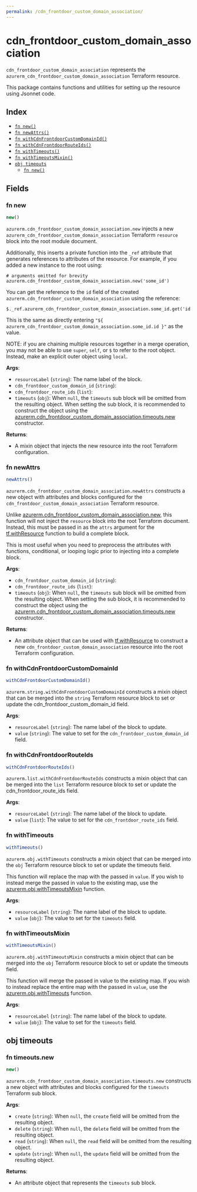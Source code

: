 ```yaml
---
permalink: /cdn_frontdoor_custom_domain_association/
---
```


# cdn_frontdoor_custom_domain_association

`cdn_frontdoor_custom_domain_association` represents the `azurerm_cdn_frontdoor_custom_domain_association` Terraform resource.



This package contains functions and utilities for setting up the resource using Jsonnet code.


## Index

* [`fn new()`](#fn-new)
* [`fn newAttrs()`](#fn-newattrs)
* [`fn withCdnFrontdoorCustomDomainId()`](#fn-withcdnfrontdoorcustomdomainid)
* [`fn withCdnFrontdoorRouteIds()`](#fn-withcdnfrontdoorrouteids)
* [`fn withTimeouts()`](#fn-withtimeouts)
* [`fn withTimeoutsMixin()`](#fn-withtimeoutsmixin)
* [`obj timeouts`](#obj-timeouts)
  * [`fn new()`](#fn-timeoutsnew)

## Fields

### fn new

```ts
new()
```


`azurerm.cdn_frontdoor_custom_domain_association.new` injects a new `azurerm_cdn_frontdoor_custom_domain_association` Terraform `resource`
block into the root module document.

Additionally, this inserts a private function into the `_ref` attribute that generates references to attributes of the
resource. For example, if you added a new instance to the root using:

    # arguments omitted for brevity
    azurerm.cdn_frontdoor_custom_domain_association.new('some_id')

You can get the reference to the `id` field of the created `azurerm.cdn_frontdoor_custom_domain_association` using the reference:

    $._ref.azurerm_cdn_frontdoor_custom_domain_association.some_id.get('id')

This is the same as directly entering `"${ azurerm_cdn_frontdoor_custom_domain_association.some_id.id }"` as the value.

NOTE: if you are chaining multiple resources together in a merge operation, you may not be able to use `super`, `self`,
or `$` to refer to the root object. Instead, make an explicit outer object using `local`.

**Args**:
  - `resourceLabel` (`string`): The name label of the block.
  - `cdn_frontdoor_custom_domain_id` (`string`): 
  - `cdn_frontdoor_route_ids` (`list`): 
  - `timeouts` (`obj`):  When `null`, the `timeouts` sub block will be omitted from the resulting object. When setting the sub block, it is recommended to construct the object using the [azurerm.cdn_frontdoor_custom_domain_association.timeouts.new](#fn-cdnfrontdoorcustomdomainassociationtimeoutsnew) constructor.

**Returns**:
- A mixin object that injects the new resource into the root Terraform configuration.


### fn newAttrs

```ts
newAttrs()
```


`azurerm.cdn_frontdoor_custom_domain_association.newAttrs` constructs a new object with attributes and blocks configured for the `cdn_frontdoor_custom_domain_association`
Terraform resource.

Unlike [azurerm.cdn_frontdoor_custom_domain_association.new](#fn-cdnfrontdoorcustomdomainassociationnew), this function will not inject the `resource`
block into the root Terraform document. Instead, this must be passed in as the `attrs` argument for the
[tf.withResource](https://github.com/tf-libsonnet/core/tree/main/docs#fn-withresource) function to build a complete block.

This is most useful when you need to preprocess the attributes with functions, conditional, or looping logic prior to
injecting into a complete block.

**Args**:
  - `cdn_frontdoor_custom_domain_id` (`string`): 
  - `cdn_frontdoor_route_ids` (`list`): 
  - `timeouts` (`obj`):  When `null`, the `timeouts` sub block will be omitted from the resulting object. When setting the sub block, it is recommended to construct the object using the [azurerm.cdn_frontdoor_custom_domain_association.timeouts.new](#fn-cdnfrontdoorcustomdomainassociationtimeoutsnew) constructor.

**Returns**:
  - An attribute object that can be used with [tf.withResource](https://github.com/tf-libsonnet/core/tree/main/docs#fn-withresource) to construct a new `cdn_frontdoor_custom_domain_association` resource into the root Terraform configuration.


### fn withCdnFrontdoorCustomDomainId

```ts
withCdnFrontdoorCustomDomainId()
```

`azurerm.string.withCdnFrontdoorCustomDomainId` constructs a mixin object that can be merged into the `string`
Terraform resource block to set or update the cdn_frontdoor_custom_domain_id field.



**Args**:
  - `resourceLabel` (`string`): The name label of the block to update.
  - `value` (`string`): The value to set for the `cdn_frontdoor_custom_domain_id` field.


### fn withCdnFrontdoorRouteIds

```ts
withCdnFrontdoorRouteIds()
```

`azurerm.list.withCdnFrontdoorRouteIds` constructs a mixin object that can be merged into the `list`
Terraform resource block to set or update the cdn_frontdoor_route_ids field.



**Args**:
  - `resourceLabel` (`string`): The name label of the block to update.
  - `value` (`list`): The value to set for the `cdn_frontdoor_route_ids` field.


### fn withTimeouts

```ts
withTimeouts()
```

`azurerm.obj.withTimeouts` constructs a mixin object that can be merged into the `obj`
Terraform resource block to set or update the timeouts field.

This function will replace the map with the passed in `value`. If you wish to instead merge the
passed in value to the existing map, use the [azurerm.obj.withTimeoutsMixin](TODO) function.

**Args**:
  - `resourceLabel` (`string`): The name label of the block to update.
  - `value` (`obj`): The value to set for the `timeouts` field.


### fn withTimeoutsMixin

```ts
withTimeoutsMixin()
```

`azurerm.obj.withTimeoutsMixin` constructs a mixin object that can be merged into the `obj`
Terraform resource block to set or update the timeouts field.

This function will merge the passed in value to the existing map. If you wish
to instead replace the entire map with the passed in `value`, use the [azurerm.obj.withTimeouts](TODO)
function.


**Args**:
  - `resourceLabel` (`string`): The name label of the block to update.
  - `value` (`obj`): The value to set for the `timeouts` field.


## obj timeouts



### fn timeouts.new

```ts
new()
```


`azurerm.cdn_frontdoor_custom_domain_association.timeouts.new` constructs a new object with attributes and blocks configured for the `timeouts`
Terraform sub block.



**Args**:
  - `create` (`string`):  When `null`, the `create` field will be omitted from the resulting object.
  - `delete` (`string`):  When `null`, the `delete` field will be omitted from the resulting object.
  - `read` (`string`):  When `null`, the `read` field will be omitted from the resulting object.
  - `update` (`string`):  When `null`, the `update` field will be omitted from the resulting object.

**Returns**:
  - An attribute object that represents the `timeouts` sub block.
